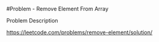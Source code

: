 #Problem - Remove Element From Array

Problem Description

https://leetcode.com/problems/remove-element/solution/

